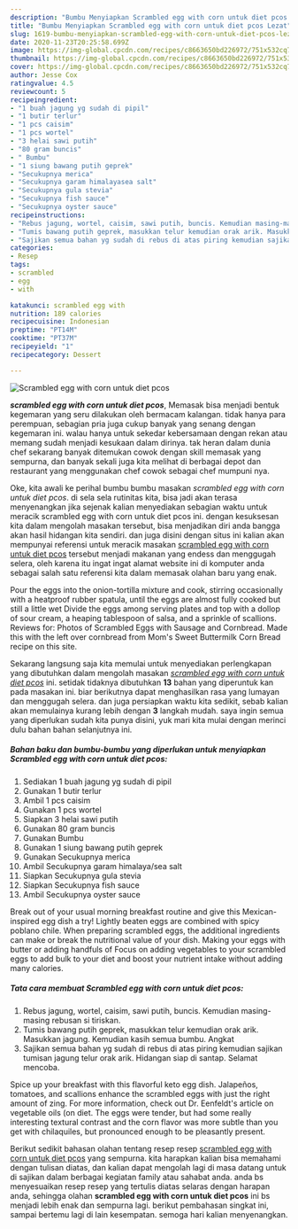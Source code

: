 ```yaml
---
description: "Bumbu Menyiapkan Scrambled egg with corn untuk diet pcos Lezat"
title: "Bumbu Menyiapkan Scrambled egg with corn untuk diet pcos Lezat"
slug: 1619-bumbu-menyiapkan-scrambled-egg-with-corn-untuk-diet-pcos-lezat
date: 2020-11-23T20:25:58.699Z
image: https://img-global.cpcdn.com/recipes/c8663650bd226972/751x532cq70/scrambled-egg-with-corn-untuk-diet-pcos-foto-resep-utama.jpg
thumbnail: https://img-global.cpcdn.com/recipes/c8663650bd226972/751x532cq70/scrambled-egg-with-corn-untuk-diet-pcos-foto-resep-utama.jpg
cover: https://img-global.cpcdn.com/recipes/c8663650bd226972/751x532cq70/scrambled-egg-with-corn-untuk-diet-pcos-foto-resep-utama.jpg
author: Jesse Cox
ratingvalue: 4.5
reviewcount: 5
recipeingredient:
- "1 buah jagung yg sudah di pipil"
- "1 butir terlur"
- "1 pcs caisim"
- "1 pcs wortel"
- "3 helai sawi putih"
- "80 gram buncis"
- " Bumbu"
- "1 siung bawang putih geprek"
- "Secukupnya merica"
- "Secukupnya garam himalayasea salt"
- "Secukupnya gula stevia"
- "Secukupnya fish sauce"
- "Secukupnya oyster sauce"
recipeinstructions:
- "Rebus jagung, wortel, caisim, sawi putih, buncis. Kemudian masing-masing rebusan si tiriskan."
- "Tumis bawang putih geprek, masukkan telur kemudian orak arik. Masukkan jagung. Kemudian kasih semua bumbu. Angkat"
- "Sajikan semua bahan yg sudah di rebus di atas piring kemudian sajikan tumisan jagung telur orak arik. Hidangan siap di santap. Selamat mencoba."
categories:
- Resep
tags:
- scrambled
- egg
- with

katakunci: scrambled egg with 
nutrition: 189 calories
recipecuisine: Indonesian
preptime: "PT14M"
cooktime: "PT37M"
recipeyield: "1"
recipecategory: Dessert

---
```



![Scrambled egg with corn untuk diet pcos](https://img-global.cpcdn.com/recipes/c8663650bd226972/751x532cq70/scrambled-egg-with-corn-untuk-diet-pcos-foto-resep-utama.jpg)

<b><i>scrambled egg with corn untuk diet pcos</i></b>, Memasak bisa menjadi bentuk kegemaran yang seru dilakukan oleh bermacam kalangan. tidak hanya para perempuan, sebagian pria juga cukup banyak yang senang dengan kegemaran ini. walau hanya untuk sekedar kebersamaan dengan rekan atau memang sudah menjadi kesukaan dalam dirinya. tak heran dalam dunia chef sekarang banyak ditemukan cowok dengan skill memasak yang sempurna, dan banyak sekali juga kita melihat di berbagai depot dan restaurant yang menggunakan chef cowok sebagai chef mumpuni nya.

Oke, kita awali ke perihal bumbu bumbu masakan <i>scrambled egg with corn untuk diet pcos</i>. di sela sela rutinitas kita, bisa jadi akan terasa menyenangkan jika sejenak kalian menyediakan sebagian waktu untuk meracik scrambled egg with corn untuk diet pcos ini. dengan kesuksesan kita dalam mengolah masakan tersebut, bisa menjadikan diri anda bangga akan hasil hidangan kita sendiri. dan juga disini dengan situs ini kalian akan mempunyai referensi untuk meracik masakan <u>scrambled egg with corn untuk diet pcos</u> tersebut menjadi makanan yang endess dan menggugah selera, oleh karena itu ingat ingat alamat website ini di komputer anda sebagai salah satu referensi kita dalam memasak olahan baru yang enak.

Pour the eggs into the onion-tortilla mixture and cook, stirring occasionally with a heatproof rubber spatula, until the eggs are almost fully cooked but still a little wet Divide the eggs among serving plates and top with a dollop of sour cream, a heaping tablespoon of salsa, and a sprinkle of scallions. Reviews for: Photos of Scrambled Eggs with Sausage and Cornbread. Made this with the left over cornbread from Mom&#39;s Sweet Buttermilk Corn Bread recipe on this site.


Sekarang langsung saja kita memulai untuk menyediakan perlengkapan yang dibutuhkan dalam mengolah masakan <u><i>scrambled egg with corn untuk diet pcos</i></u> ini. setidak tidaknya dibutuhkan <b>13</b> bahan yang diperuntuk kan pada masakan ini. biar berikutnya dapat menghasilkan rasa yang lumayan dan menggugah selera. dan juga persiapkan waktu kita sedikit, sebab kalian akan memulainya kurang lebih dengan <b>3</b> langkah mudah. saya ingin semua yang diperlukan sudah kita punya disini, yuk mari kita mulai dengan merinci dulu bahan bahan selanjutnya ini.

<!--inarticleads1-->

##### Bahan baku dan bumbu-bumbu yang diperlukan untuk menyiapkan Scrambled egg with corn untuk diet pcos:

1. Sediakan 1 buah jagung yg sudah di pipil
1. Gunakan 1 butir terlur
1. Ambil 1 pcs caisim
1. Gunakan 1 pcs wortel
1. Siapkan 3 helai sawi putih
1. Gunakan 80 gram buncis
1. Gunakan  Bumbu
1. Gunakan 1 siung bawang putih geprek
1. Gunakan Secukupnya merica
1. Ambil Secukupnya garam himalaya/sea salt
1. Siapkan Secukupnya gula stevia
1. Siapkan Secukupnya fish sauce
1. Ambil Secukupnya oyster sauce


Break out of your usual morning breakfast routine and give this Mexican-inspired egg dish a try! Lightly beaten eggs are combined with spicy poblano chile. When preparing scrambled eggs, the additional ingredients can make or break the nutritional value of your dish. Making your eggs with butter or adding handfuls of Focus on adding vegetables to your scrambled eggs to add bulk to your diet and boost your nutrient intake without adding many calories. 

<!--inarticleads2-->

##### Tata cara membuat Scrambled egg with corn untuk diet pcos:

1. Rebus jagung, wortel, caisim, sawi putih, buncis. Kemudian masing-masing rebusan si tiriskan.
1. Tumis bawang putih geprek, masukkan telur kemudian orak arik. Masukkan jagung. Kemudian kasih semua bumbu. Angkat
1. Sajikan semua bahan yg sudah di rebus di atas piring kemudian sajikan tumisan jagung telur orak arik. Hidangan siap di santap. Selamat mencoba.


Spice up your breakfast with this flavorful keto egg dish. Jalapeños, tomatoes, and scallions enhance the scrambled eggs with just the right amount of zing. For more information, check out Dr. Eenfeldt&#39;s article on vegetable oils (on diet. The eggs were tender, but had some really interesting textural contrast and the corn flavor was more subtle than you get with chilaquiles, but pronounced enough to be pleasantly present. 

Berikut sedikit bahasan olahan tentang resep resep <u>scrambled egg with corn untuk diet pcos</u> yang sempurna. kita harapkan kalian bisa memahami dengan tulisan diatas, dan kalian dapat mengolah lagi di masa datang untuk di sajikan dalam berbagai kegiatan family atau sahabat anda. anda bs menyesuaikan resep resep yang tertulis diatas selaras dengan harapan anda, sehingga olahan <b>scrambled egg with corn untuk diet pcos</b> ini bs menjadi lebih enak dan sempurna lagi. berikut pembahasan singkat ini, sampai bertemu lagi di lain kesempatan. semoga hari kalian menyenangkan.
